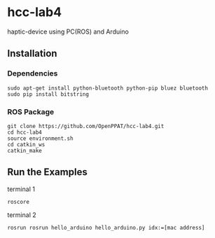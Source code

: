 # hcc-lab4
haptic-device using PC(ROS) and Arduino

## Installation

### Dependencies

```
sudo apt-get install python-bluetooth python-pip bluez bluetooth
sudo pip install bitstring
```
### ROS Package

```
git clone https://github.com/OpenPPAT/hcc-lab4.git
cd hcc-lab4
source environment.sh
cd catkin_ws
catkin_make
```
## Run the Examples
terminal 1
```
roscore
```
terminal 2
```
rosrun rosrun hello_arduino hello_arduino.py idx:=[mac address] 
```
